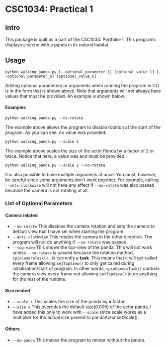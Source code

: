 # CSC1034: Practical 1

## Intro
This package is built as a part of the CSC1034: Portfolio-1. 
This programs displays a scene with a panda in its natural habitat.

## Usage
```shell
python walking_panda.py [--optional_parameter_1] [optional_value_1] [--optional_parameter_n] [optional_value_n]
```
Adding optional parameters or arguments when running the program in CLI is in the form that is shown above. 
Note that arguments will not always have values that must be provided. An example is shown below.

#### Examples
```shell
python walking_panda.py --no-rotate
```
The example above allows the program to disable rotation at the start of the program. As you can see, no value was provided.

```shell
python walking_panda.py --scale 2
```
The example above scales the size of the actor Panda by a factor of 2 or twice. Notice that here, a value was and must be provided.

```shell
python walking_panda.py --scale 2 --no-rotate
```
It is also possible to have multiple arguments at once. You must, however, be careful since some arguments don't work together. 
For example, calling `--anti-clockwise` will not have any effect if `--no-rotate` was also passed because the camera is not rotating at all.

### List of Optional Parameters
#### Camera related
- `--no-rotate` 
This disables the camera rotation and sets the camera to default view that I have set when starting the program.
- `--anti-clockwise` 
This rotates the camera in the other direction. The program will not do anything if `--no-rotate` was passed.
- `--top-view` 
This shows the top-view of the panda. This will not work unless `--no-rotate` is passed because the rotation method, `spinCameraTask()` , is currently a **task**.
This means that it will get called every frame allowing `setTopView()` to only get called during initialisation/start of program.
In other words, `spinCameraTask()` controls the camera view every frame not allowing `setTopView()` to do anything for the rest of the runtime.

#### Size related
- `--scale x` 
This scales the size of the panda by **x** factor.
- `--size x`
This overrides the default size(0.005) of the actor panda. 
I have added this only to work with `--scale` since scale works as a multiplier for the actual size passed to pandaActor.setScale().

#### Others
- `--no-panda`
This makes the program to render without the panda.